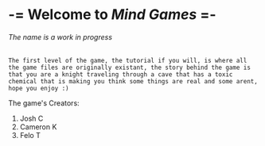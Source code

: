 # -= Welcome to _Mind Games_ =-  
###### The name is a work in progress

```The first level of the game, the tutorial if you will, is where all the game files are originally existant, the story behind the game is that you are a knight traveling through a cave that has a toxic chemical that is making you think some things are real and some arent, hope you enjoy :)```


The game's Creators:
1. Josh C
2. Cameron K
3. Felo T
